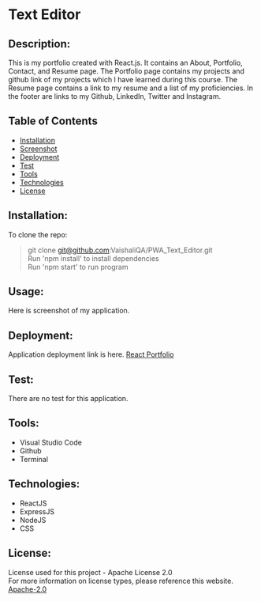 # Text Editor

## Description:

This is my portfolio created with React.js. It contains an About, Portfolio, Contact, and Resume page. The Portfolio page contains my projects and github link of my projects which I have learned during this course. The Resume page contains a link to my resume and a list of my proficiencies. In the footer are links to my Github, LinkedIn, Twitter and Instagram.

## Table of Contents

- [Installation](#installation)
- [Screenshot](#screenshot)
- [Deployment](#deployment)
- [Test](#test)
- [Tools](#tools)
- [Technologies](#technologies)
- [License](#license)

## Installation:

To clone the repo: <br>

> git clone git@github.com:VaishaliQA/PWA_Text_Editor.git <br>
> Run 'npm install' to install dependencies <br>
> Run 'npm start' to run program <br>

## Usage:

Here is screenshot of my application.

## Deployment:

Application deployment link is here.
<a href="https://pwatexteditor-app.herokuapp.com/"> React Portfolio </a>

## Test:

There are no test for this application.

## Tools:

- Visual Studio Code
- Github
- Terminal

## Technologies:

- ReactJS
- ExpressJS
- NodeJS
- CSS

## License:

License used for this project - Apache License 2.0 <br>
For more information on license types, please reference this website. <br>
<a href="LICENSE"> Apache-2.0 </a>
